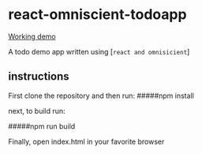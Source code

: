 # react-omniscient-todoapp
 
[Working demo](https://dl.dropboxusercontent.com/u/51491957/todo-app/index.html)

A todo demo app written using [`react and omnisicient`]

## instructions

First clone the repository and then run:
#####npm install

next, to build run:

#####npm run build

Finally, open index.html in your favorite browser 
